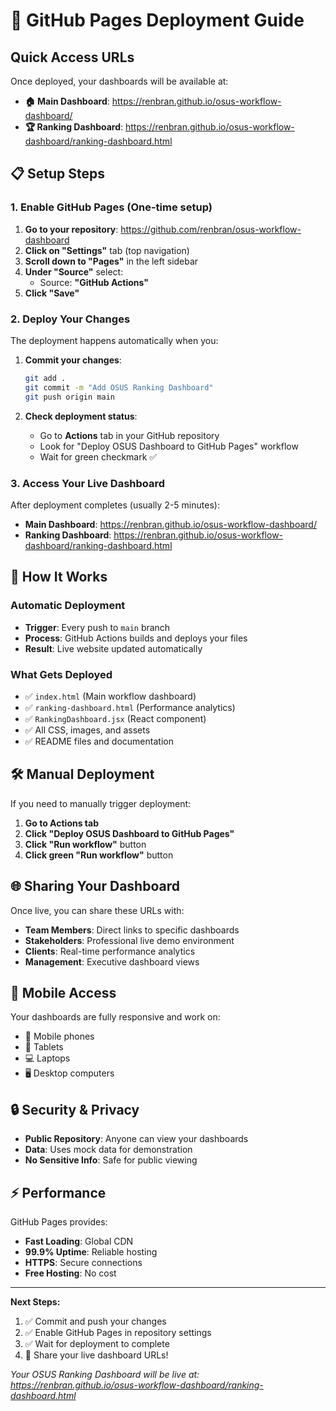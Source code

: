# 🚀 GitHub Pages Deployment Guide

## Quick Access URLs
Once deployed, your dashboards will be available at:

- **🏠 Main Dashboard**: https://renbran.github.io/osus-workflow-dashboard/
- **🏆 Ranking Dashboard**: https://renbran.github.io/osus-workflow-dashboard/ranking-dashboard.html

## 📋 Setup Steps

### 1. Enable GitHub Pages (One-time setup)

1. **Go to your repository**: https://github.com/renbran/osus-workflow-dashboard
2. **Click on "Settings"** tab (top navigation)
3. **Scroll down to "Pages"** in the left sidebar
4. **Under "Source"** select:
   - Source: **"GitHub Actions"**
5. **Click "Save"**

### 2. Deploy Your Changes

The deployment happens automatically when you:

1. **Commit your changes**:
   ```bash
   git add .
   git commit -m "Add OSUS Ranking Dashboard"
   git push origin main
   ```

2. **Check deployment status**:
   - Go to **Actions** tab in your GitHub repository
   - Look for "Deploy OSUS Dashboard to GitHub Pages" workflow
   - Wait for green checkmark ✅

### 3. Access Your Live Dashboard

After deployment completes (usually 2-5 minutes):

- **Main Dashboard**: https://renbran.github.io/osus-workflow-dashboard/
- **Ranking Dashboard**: https://renbran.github.io/osus-workflow-dashboard/ranking-dashboard.html

## 🔄 How It Works

### Automatic Deployment
- **Trigger**: Every push to `main` branch
- **Process**: GitHub Actions builds and deploys your files
- **Result**: Live website updated automatically

### What Gets Deployed
- ✅ `index.html` (Main workflow dashboard)
- ✅ `ranking-dashboard.html` (Performance analytics)
- ✅ `RankingDashboard.jsx` (React component)
- ✅ All CSS, images, and assets
- ✅ README files and documentation

## 🛠️ Manual Deployment

If you need to manually trigger deployment:

1. **Go to Actions tab**
2. **Click "Deploy OSUS Dashboard to GitHub Pages"**
3. **Click "Run workflow"** button
4. **Click green "Run workflow"** button

## 🌐 Sharing Your Dashboard

Once live, you can share these URLs with:

- **Team Members**: Direct links to specific dashboards
- **Stakeholders**: Professional live demo environment  
- **Clients**: Real-time performance analytics
- **Management**: Executive dashboard views

## 📱 Mobile Access

Your dashboards are fully responsive and work on:
- 📱 Mobile phones
- 📱 Tablets  
- 💻 Laptops
- 🖥️ Desktop computers

## 🔒 Security & Privacy

- **Public Repository**: Anyone can view your dashboards
- **Data**: Uses mock data for demonstration
- **No Sensitive Info**: Safe for public viewing

## ⚡ Performance

GitHub Pages provides:
- **Fast Loading**: Global CDN
- **99.9% Uptime**: Reliable hosting
- **HTTPS**: Secure connections
- **Free Hosting**: No cost

---

**Next Steps:**
1. ✅ Commit and push your changes
2. ✅ Enable GitHub Pages in repository settings  
3. ✅ Wait for deployment to complete
4. 🚀 Share your live dashboard URLs!

*Your OSUS Ranking Dashboard will be live at: https://renbran.github.io/osus-workflow-dashboard/ranking-dashboard.html*

